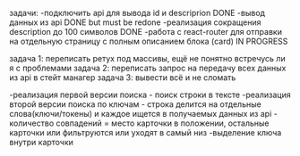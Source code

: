 задачи:
-подключить api для вывода id и descriprion DONE
-вывод данных из api DONE but must be redone
-реализация сокращения description до 100 символов DONE
-работа с react-router для отправки на отдельную страницу с полным описанием блока (card) IN PROGRESS

задача 1: переписать ретух под массивы, ещё не понятно встречусь ли я с проблемами
задача 2: переписать запрос на передачу всех данных из api в стейт манагер
задача 3: вывести всё и не сломать

-реализация первой версии поиска - поиск строки в тексте
-реализация второй версии поиска по ключам - строка делится на отдельные слова(ключи/токены) и каждое ищется в получаемых данных из api - количество совпадений = место карточки в положении, остальные карточки или фильтруются или уходят в самый низ
-выделение ключа внутри карточки
